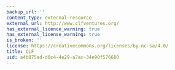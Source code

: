 ```yaml
---
backup_url: ''
content_type: external-resource
external_url: http://www.clfventures.org/
has_external_licence_warning: true
has_external_license_warning: true
is_broken: ''
license: https://creativecommons.org/licenses/by-nc-sa/4.0/
title: CLF
uid: a4b875ad-d0c4-4e29-a7ac-34e90f576680
---
```

